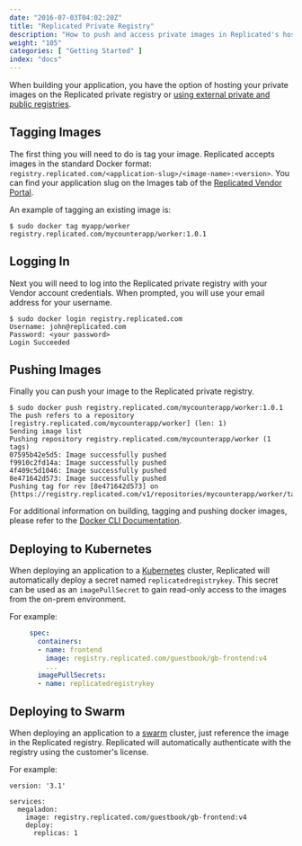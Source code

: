 ```yaml
---
date: "2016-07-03T04:02:20Z"
title: "Replicated Private Registry"
description: "How to push and access private images in Replicated's hosted private registry."
weight: "105"
categories: [ "Getting Started" ]
index: "docs"
---
```


When building your application, you have the option of hosting your private images on the Replicated private registry or [using external private and public registries](/docs/kb/supporting-your-customers/registries/).

## Tagging Images

The first thing you will need to do is tag your image. Replicated accepts images in the standard Docker format: `registry.replicated.com/<application-slug>/<image-name>:<version>`. You can find your application slug on the Images tab of the [Replicated Vendor Portal](https://vendor.replicated.com/#/images).

An example of tagging an existing image is:

```shell
$ sudo docker tag myapp/worker registry.replicated.com/mycounterapp/worker:1.0.1
```

## Logging In

Next you will need to log into the Replicated private registry with your Vendor account credentials. When prompted, you will use your email address for your username.

```shell
$ sudo docker login registry.replicated.com
Username: john@replicated.com
Password: <your password>
Login Succeeded
```

## Pushing Images

Finally you can push your image to the Replicated private registry.

```shell
$ sudo docker push registry.replicated.com/mycounterapp/worker:1.0.1
The push refers to a repository [registry.replicated.com/mycounterapp/worker] (len: 1)
Sending image list
Pushing repository registry.replicated.com/mycounterapp/worker (1 tags)
07595b42e5d5: Image successfully pushed
f9910c2fd14a: Image successfully pushed
4f409c5d1046: Image successfully pushed
8e471642d573: Image successfully pushed
Pushing tag for rev [8e471642d573] on {https://registry.replicated.com/v1/repositories/mycounterapp/worker/tags/1.0.1}
```

For additional information on building, tagging and pushing docker images, please refer to the
[Docker CLI Documentation](https://docs.docker.com/reference/commandline/cli/).

## Deploying to Kubernetes

When deploying an application to a [Kubernetes](/docs/packaging-an-application/kubernetes) cluster, Replicated will automatically deploy a secret named `replicatedregistrykey`. This secret can be used as an `imagePullSecret` to gain read-only access to the images from the on-prem environment.

For example:

```yaml
     spec:
       containers:
       - name: frontend
         image: registry.replicated.com/guestbook/gb-frontend:v4
         ...
       imagePullSecrets:
       - name: replicatedregistrykey
```

## Deploying to Swarm

When deploying an application to a [swarm](/docs/packaging-an-application/docker-swarm) cluster, just reference the image in the Replicated registry. Replicated will automatically authenticate with the registry using the customer's license.

For example:

```
version: '3.1'

services:
  megaladon:
    image: registry.replicated.com/guestbook/gb-frontend:v4
    deploy:
      replicas: 1
```